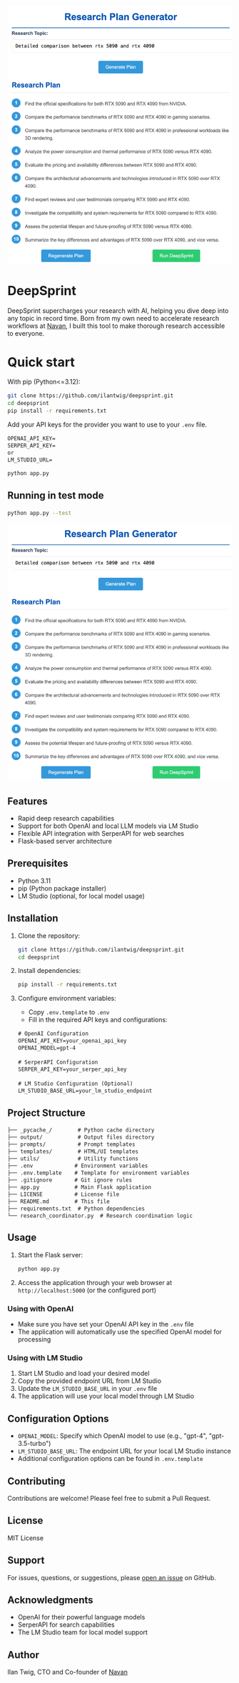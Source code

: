 <picture>
   <img src="./static/rtx-compare.png"  width="full">
</picture>

# DeepSprint

DeepSprint supercharges your research with AI, helping you dive deep into any topic in record time. Born from my own need to accelerate research workflows at [Navan](https://www.navan.com), I built this tool to make thorough research accessible to everyone.

# Quick start
With pip (Python<=3.12):

```bash
git clone https://github.com/ilantwig/deepsprint.git
cd deepsprint
pip install -r requirements.txt
```

Add your API keys for the provider you want to use to your `.env` file.

```env
OPENAI_API_KEY=
SERPER_API_KEY=
or
LM_STUDIO_URL=
```

```bash
python app.py
```

## Running in test mode

```bash
python app.py --test
```
<picture>
   <img src="./static/rtx-compare.png"  width="full">
</picture>

## Features

- Rapid deep research capabilities
- Support for both OpenAI and local LLM models via LM Studio
- Flexible API integration with SerperAPI for web searches
- Flask-based server architecture

## Prerequisites

- Python 3.11
- pip (Python package installer)
- LM Studio (optional, for local model usage)

## Installation

1. Clone the repository:
    ```bash
    git clone https://github.com/ilantwig/deepsprint.git
    cd deepsprint
    ```

2. Install dependencies:
    ```bash
    pip install -r requirements.txt
    ```

3. Configure environment variables:
    - Copy `.env.template` to `.env`
    - Fill in the required API keys and configurations:
    ```env
    # OpenAI Configuration
    OPENAI_API_KEY=your_openai_api_key
    OPENAI_MODEL=gpt-4

    # SerperAPI Configuration
    SERPER_API_KEY=your_serper_api_key

    # LM Studio Configuration (Optional)
    LM_STUDIO_BASE_URL=your_lm_studio_endpoint
    ```

## Project Structure

```deepsprint/
├── _pycache_/        # Python cache directory
├── output/           # Output files directory
├── prompts/          # Prompt templates
├── templates/        # HTML/UI templates
├── utils/            # Utility functions
├── .env             # Environment variables
├── .env.template    # Template for environment variables
├── .gitignore       # Git ignore rules
├── app.py           # Main Flask application
├── LICENSE          # License file
├── README.md        # This file
├── requirements.txt  # Python dependencies
└── research_coordinator.py  # Research coordination logic
```

## Usage

1. Start the Flask server:
    ```bash
    python app.py
    ```

2. Access the application through your web browser at `http://localhost:5000` (or the configured port)

### Using with OpenAI
- Make sure you have set your OpenAI API key in the `.env` file
- The application will automatically use the specified OpenAI model for processing

### Using with LM Studio
1. Start LM Studio and load your desired model
2. Copy the provided endpoint URL from LM Studio
3. Update the `LM_STUDIO_BASE_URL` in your `.env` file
4. The application will use your local model through LM Studio

## Configuration Options

- `OPENAI_MODEL`: Specify which OpenAI model to use (e.g., "gpt-4", "gpt-3.5-turbo")
- `LM_STUDIO_BASE_URL`: The endpoint URL for your local LM Studio instance
- Additional configuration options can be found in `.env.template`

## Contributing

Contributions are welcome! Please feel free to submit a Pull Request.

## License

MIT License

## Support

For issues, questions, or suggestions, please [open an issue](https://github.com/ilantwig/deepsprint/issues) on GitHub.

## Acknowledgments

- OpenAI for their powerful language models
- SerperAPI for search capabilities
- The LM Studio team for local model support

## Author

Ilan Twig, CTO and Co-founder of [Navan](https://www.navan.com)
